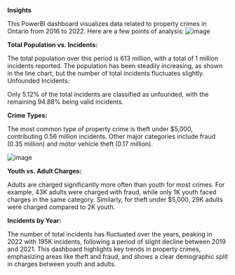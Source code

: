 **Insights**

This PowerBI dashboard visualizes data related to property crimes in Ontario from 2016 to 2022. Here are a few points of analysis:
![image](https://github.com/user-attachments/assets/d3b01921-7c9a-4db1-8462-3a099d3097ee)

**Total Population vs. Incidents:**

The total population over this period is 613 million, with a total of 1 million incidents reported.
The population has been steadily increasing, as shown in the line chart, but the number of total incidents fluctuates slightly.
Unfounded Incidents:

Only 5.12% of the total incidents are classified as unfounded, with the remaining 94.88% being valid incidents.

**Crime Types:**

The most common type of property crime is theft under $5,000, contributing 0.56 million incidents.
Other major categories include fraud (0.35 million) and motor vehicle theft (0.17 million).

![image](https://github.com/user-attachments/assets/ed9e0797-1479-4e50-8923-488b764b3572)

**Youth vs. Adult Charges:**

Adults are charged significantly more often than youth for most crimes.
For example, 43K adults were charged with fraud, while only 1K youth faced charges in the same category.
Similarly, for theft under $5,000, 29K adults were charged compared to 2K youth.

**Incidents by Year:**

The number of total incidents has fluctuated over the years, peaking in 2022 with 195K incidents, following a period of slight decline between 2019 and 2021.
This dashboard highlights key trends in property crimes, emphasizing areas like theft and fraud, and shows a clear demographic split in charges between youth and adults.
